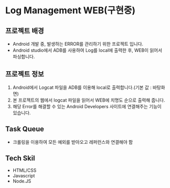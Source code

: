 # Log Management WEB(구현중)

## 프로젝트 배경

- Android 개발 중, 발생하는 ERROR를 관리하기 위한 프로젝트 입니다.
- Android studio에서 ADB를 사용하여 Log를 local에 출력한 후, WEB이 읽어서 파싱합니다.

## 프로젝트 정보

1. Android에서 Logcat 파일을 ADB를 이용해 local로 출력합니다.(기본 값 : 바탕화면)
2. 본 프로젝트의 웹에서 logcat 파일을 읽어서 WEB에 치명도 순으로 출력해 줍니다.
3. 해당 Error를 해결할 수 있는 Android Developers 사이트에 연결해주는 기능이 있습니다.

## Task Queue

- 크롤링을 이용하여 모든 예외를 받아오고 레퍼런스와 연결해야 함

## Tech Skil

- HTML/CSS
- Javascript
- Node.JS
